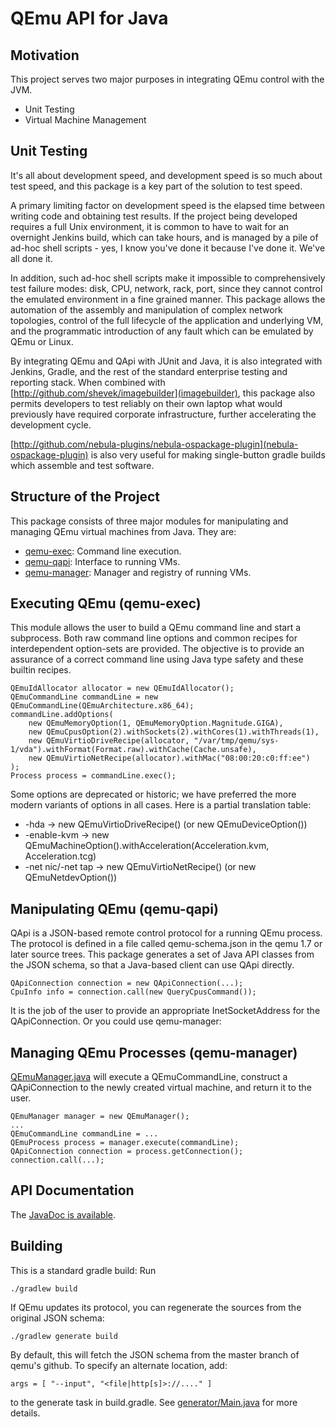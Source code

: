 QEmu API for Java
=================

Motivation
----------

This project serves two major purposes in integrating QEmu control
with the JVM.

* Unit Testing
* Virtual Machine Management

Unit Testing
------------

It's all about development speed, and development speed is so much
about test speed, and this package is a key part of the solution to
test speed.

A primary limiting factor on development speed is the elapsed time
between writing code and obtaining test results. If the project being
developed requires a full Unix environment, it is common to have to
wait for an overnight Jenkins build, which can take hours, and is
managed by a pile of ad-hoc shell scripts - yes, I know you've done
it because I've done it. We've all done it.

In addition, such ad-hoc shell scripts make it impossible to
comprehensively test failure modes: disk, CPU, network, rack,
port, since they cannot control the emulated environment in a fine
grained manner. This package allows the automation of the assembly
and manipulation of complex network topologies, control of the full
lifecycle of the application and underlying VM, and the programmatic
introduction of any fault which can be emulated by QEmu or Linux.

By integrating QEmu and QApi with JUnit and Java, it is also
integrated with Jenkins, Gradle, and the rest of the standard
enterprise testing and reporting stack. When combined with
[http://github.com/shevek/imagebuilder](imagebuilder), this package
also permits developers to test reliably on their own laptop what
would previously have required corporate infrastructure, further
accelerating the development cycle.

[http://github.com/nebula-plugins/nebula-ospackage-plugin](nebula-ospackage-plugin)
is also very useful for making single-button gradle builds which
assemble and test software.

Structure of the Project
------------------------

This package consists of three major modules for manipulating and
managing QEmu virtual machines from Java. They are:

* [qemu-exec](#executing-qemu-qemu-exec): Command line execution.
* [qemu-qapi](#manipulating-qemu-qemu-qapi): Interface to running VMs.
* [qemu-manager](#managing-qemu-processes-qemu-manager): Manager and registry of running VMs.

Executing QEmu (qemu-exec)
--------------------------

This module allows the user to build a QEmu command line and start
a subprocess.  Both raw command line options and common recipes for
interdependent option-sets are provided.  The objective is to provide
an assurance of a correct command line using Java type safety and
these builtin recipes.

	QEmuIdAllocator allocator = new QEmuIdAllocator();
	QEmuCommandLine commandLine = new QEmuCommandLine(QEmuArchitecture.x86_64);
	commandLine.addOptions(
		new QEmuMemoryOption(1, QEmuMemoryOption.Magnitude.GIGA),
		new QEmuCpusOption(2).withSockets(2).withCores(1).withThreads(1),
		new QEmuVirtioDriveRecipe(allocator, "/var/tmp/qemu/sys-1/vda").withFormat(Format.raw).withCache(Cache.unsafe),
		new QEmuVirtioNetRecipe(allocator).withMac("08:00:20:c0:ff:ee")
	);
	Process process = commandLine.exec();

Some options are deprecated or historic; we have preferred the
more modern variants of options in all cases. Here is a partial
translation table:

* -hda -> new QEmuVirtioDriveRecipe() (or new QEmuDeviceOption())
* -enable-kvm -> new QEmuMachineOption().withAcceleration(Acceleration.kvm, Acceleration.tcg)
* -net nic/-net tap -> new QEmuVirtioNetRecipe() (or new QEmuNetdevOption())

Manipulating QEmu (qemu-qapi)
-----------------------------

QApi is a JSON-based remote control protocol for a running QEmu
process. The protocol is defined in a file called qemu-schema.json
in the qemu 1.7 or later source trees.  This package generates a set
of Java API classes from the JSON schema, so that a Java-based client
can use QApi directly.

    QApiConnection connection = new QApiConnection(...);
    CpuInfo info = connection.call(new QueryCpusCommand());

It is the job of the user to provide an appropriate InetSocketAddress
for the QApiConnection. Or you could use qemu-manager:

Managing QEmu Processes (qemu-manager)
--------------------------------------

[QEmuManager.java](qemu-manager/src/main/java/org/anarres/qemu/manager/QEmuManager.java)
will execute a QEmuCommandLine, construct a QApiConnection to the
newly created virtual machine, and return it to the user.

	QEmuManager manager = new QEmuManager();
	...
	QEmuCommandLine commandLine = ...
	QEmuProcess process = manager.execute(commandLine);
	QApiConnection connection = process.getConnection();
	connection.call(...);

API Documentation
-----------------

The [JavaDoc is available](http://shevek.github.io/qemu-java/docs/javadoc/).

Building
--------

This is a standard gradle build: Run

    ./gradlew build

If QEmu updates its protocol, you can regenerate the sources from
the original JSON schema:

    ./gradlew generate build

By default, this will fetch the JSON schema from the master branch
of qemu's github. To specify an alternate location, add:

    args = [ "--input", "<file|http[s]>://...." ]

to the generate task in build.gradle. See
[generator/Main.java](qemu-qapi/src/generate/java/org/anarres/qemu/qapi/generator/Main.java)
for more details.

